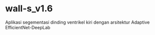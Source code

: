 # wall-s_v1.6
Aplikasi segementasi dinding ventrikel kiri dengan arsitektur Adaptive EfficientNet-DeepLab
